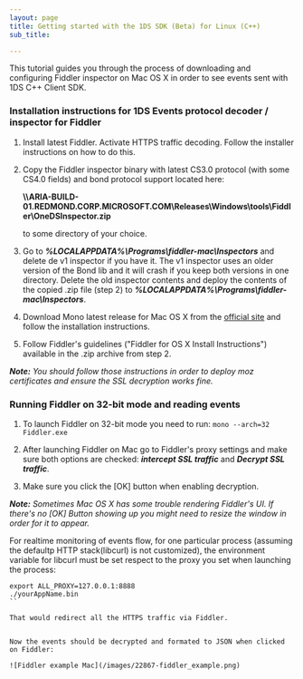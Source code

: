 ```yaml
---
layout: page
title: Getting started with the 1DS SDK (Beta) for Linux (C++)
sub_title:

---
```

This tutorial guides you through the process of downloading and configuring Fiddler inspector on Mac OS X in order to see events sent with 1DS C++ Client SDK.

### **Installation instructions for 1DS Events protocol decoder / inspector for Fiddler**

1. Install latest Fiddler. Activate HTTPS traffic decoding. Follow the installer instructions on how to do this.

2. Copy the Fiddler inspector binary with latest CS3.0 protocol (with some CS4.0 fields) and bond protocol support located here: 

	**\\\\ARIA-BUILD-01.REDMOND.CORP.MICROSOFT.COM\\Releases\\Windows\\tools\\Fiddler\\OneDSInspector.zip**
    
    to some directory of your choice.

3. Go to _**%LOCALAPPDATA%\Programs\fiddler-mac\Inspectors**_ and delete de v1 inspector if you have it. The v1 inspector uses an older version of the Bond lib and it will crash if you keep both versions in one directory. Delete the old inspector contents and deploy the contents of the copied .zip file (step 2) to _**%LOCALAPPDATA%\Programs\fiddler-mac\Inspectors**_.

4. Download Mono latest release for Mac OS X from the [official site](https://www.mono-project.com/download/stable/) and follow the installation instructions.

5. Follow Fiddler's guidelines ("Fiddler for OS X Install Instructions") available in the .zip archive from step 2. 

_**Note:** You should follow those instructions in order to deploy moz certificates and ensure the SSL decryption works fine._

### **Running Fiddler on 32-bit mode and reading events**

1. To launch Fiddler on 32-bit mode you need to run: `mono --arch=32 Fiddler.exe`

2. After launching Fiddler on Mac go to Fiddler's proxy settings and make sure both options are checked: _**intercept SSL traffic**_ and _**Decrypt SSL traffic**_.

3. Make sure you click the [OK] button when enabling decryption.

_**Note:** Sometimes Mac OS X has some trouble rendering Fiddler's UI. If there's no [OK] Button showing up you might need to resize the window in order for it to appear._ 

For realtime monitoring of events flow, for one particular process (assuming the defaultp HTTP stack(libcurl) is not customized), the environment variable for libcurl must be set respect to the proxy you set when launching the process:

```
export ALL_PROXY=127.0.0.1:8888
./yourAppName.bin
``

That would redirect all the HTTPS traffic via Fiddler.


Now the events should be decrypted and formated to JSON when clicked on Fiddler:

![Fiddler example Mac](/images/22867-fiddler_example.png)